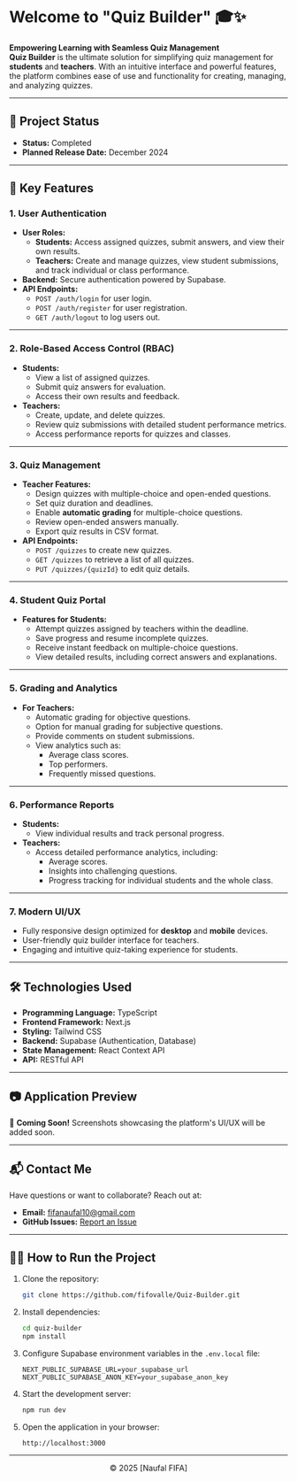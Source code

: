 # Welcome to **"Quiz Builder"** 🎓✨

**Empowering Learning with Seamless Quiz Management**  
**Quiz Builder** is the ultimate solution for simplifying quiz management for **students** and **teachers**. With an intuitive interface and powerful features, the platform combines ease of use and functionality for creating, managing, and analyzing quizzes.

---

## 🚧 **Project Status**

- **Status:** Completed
- **Planned Release Date:** December 2024

---

## 🚀 **Key Features**

### **1. User Authentication**

- **User Roles:**
  - **Students:** Access assigned quizzes, submit answers, and view their own results.
  - **Teachers:** Create and manage quizzes, view student submissions, and track individual or class performance.
- **Backend:** Secure authentication powered by Supabase.
- **API Endpoints:**
  - `POST /auth/login` for user login.
  - `POST /auth/register` for user registration.
  - `GET /auth/logout` to log users out.

---

### **2. Role-Based Access Control (RBAC)**

- **Students:**
  - View a list of assigned quizzes.
  - Submit quiz answers for evaluation.
  - Access their own results and feedback.
- **Teachers:**
  - Create, update, and delete quizzes.
  - Review quiz submissions with detailed student performance metrics.
  - Access performance reports for quizzes and classes.

---

### **3. Quiz Management**

- **Teacher Features:**
  - Design quizzes with multiple-choice and open-ended questions.
  - Set quiz duration and deadlines.
  - Enable **automatic grading** for multiple-choice questions.
  - Review open-ended answers manually.
  - Export quiz results in CSV format.
- **API Endpoints:**
  - `POST /quizzes` to create new quizzes.
  - `GET /quizzes` to retrieve a list of all quizzes.
  - `PUT /quizzes/{quizId}` to edit quiz details.

---

### **4. Student Quiz Portal**

- **Features for Students:**
  - Attempt quizzes assigned by teachers within the deadline.
  - Save progress and resume incomplete quizzes.
  - Receive instant feedback on multiple-choice questions.
  - View detailed results, including correct answers and explanations.

---

### **5. Grading and Analytics**

- **For Teachers:**
  - Automatic grading for objective questions.
  - Option for manual grading for subjective questions.
  - Provide comments on student submissions.
  - View analytics such as:
    - Average class scores.
    - Top performers.
    - Frequently missed questions.

---

### **6. Performance Reports**

- **Students:**
  - View individual results and track personal progress.
- **Teachers:**
  - Access detailed performance analytics, including:
    - Average scores.
    - Insights into challenging questions.
    - Progress tracking for individual students and the whole class.

---

### **7. Modern UI/UX**

- Fully responsive design optimized for **desktop** and **mobile** devices.
- User-friendly quiz builder interface for teachers.
- Engaging and intuitive quiz-taking experience for students.

---

## 🛠️ **Technologies Used**

- **Programming Language:** TypeScript
- **Frontend Framework:** Next.js
- **Styling:** Tailwind CSS
- **Backend:** Supabase (Authentication, Database)
- **State Management:** React Context API
- **API:** RESTful API

---

## 📷 **Application Preview**

🚧 **Coming Soon!** Screenshots showcasing the platform's UI/UX will be added soon.

---

## 📬 **Contact Me**

Have questions or want to collaborate? Reach out at:

- **Email:** [fifanaufal10@gmail.com](mailto:fifanaufal10@gmail.com)
- **GitHub Issues:** [Report an Issue](https://github.com/fifovalle/Quiz-Builder/issues)

---

## 👨‍💻 **How to Run the Project**

1. Clone the repository:

   ```bash
   git clone https://github.com/fifovalle/Quiz-Builder.git
   ```

2. Install dependencies:

   ```bash
   cd quiz-builder
   npm install
   ```

3. Configure Supabase environment variables in the `.env.local` file:

   ```plaintext
   NEXT_PUBLIC_SUPABASE_URL=your_supabase_url
   NEXT_PUBLIC_SUPABASE_ANON_KEY=your_supabase_anon_key
   ```

4. Start the development server:

   ```bash
   npm run dev
   ```

5. Open the application in your browser:
   ```plaintext
   http://localhost:3000
   ```

---

<div align="center">
  &copy; 2025 [Naufal FIFA]
</div>
